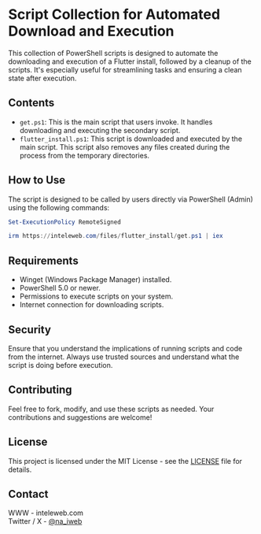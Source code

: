 
# Script Collection for Automated Download and Execution

This collection of PowerShell scripts is designed to automate the downloading and execution of a Flutter install, followed by a cleanup of the scripts. It's especially useful for streamlining tasks and ensuring a clean state after execution.

## Contents

- `get.ps1`: This is the main script that users invoke. It handles downloading and executing the secondary script.
- `flutter_install.ps1`: This script is downloaded and executed by the main script. This script also removes any files created during the process from the temporary directories.

## How to Use


The script is designed to be called by users directly via PowerShell (Admin) using the following commands:

```powershell
Set-ExecutionPolicy RemoteSigned
```

```powershell
irm https://inteleweb.com/files/flutter_install/get.ps1 | iex
```



## Requirements

- Winget (Windows Package Manager) installed.
- PowerShell 5.0 or newer.
- Permissions to execute scripts on your system.
- Internet connection for downloading scripts.

## Security

Ensure that you understand the implications of running scripts and code from the internet. Always use trusted sources and understand what the script is doing before execution.

## Contributing

Feel free to fork, modify, and use these scripts as needed. Your contributions and suggestions are welcome!

## License

This project is licensed under the MIT License - see the [LICENSE](LICENSE) file for details.

## Contact

WWW -           inteleweb.com  
Twitter / X -   [@na_iweb](https://twitter.com/na_iweb)

